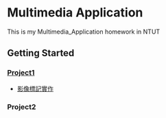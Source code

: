 # Multimedia Application

This is my Multimedia_Application homework in NTUT

## Getting Started

### [Project1](project1)

* [影像標記實作](project1/影像標記實作.pdf)

### Project2